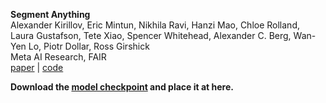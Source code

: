<b>Segment Anything</b> <br/>
Alexander Kirillov, Eric Mintun, Nikhila Ravi, Hanzi Mao, Chloe Rolland, Laura Gustafson, Tete Xiao, Spencer Whitehead, Alexander C. Berg, Wan-Yen Lo, Piotr Dollar, Ross Girshick<br/>
Meta AI Research, FAIR<br/>
[paper](https://ai.facebook.com/research/publications/segment-anything/) | [code](https://github.com/facebookresearch/segment-anything)


**Download the [model checkpoint](https://dl.fbaipublicfiles.com/segment_anything/sam_vit_b_01ec64.pth) and place it at here.**
